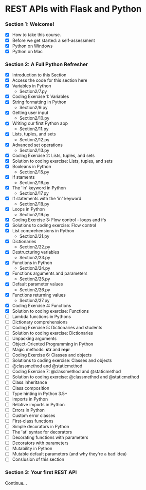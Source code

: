 # REST APIs with Flask and Python


### Section 1: Welcome!

- [x] How to take this course.
- [x] Before we get started: a self-assessment
- [x] Python on Windows
- [x] Python on Mac

### Section 2: A Full Python Refresher

- [x] Introduction to this Section
- [x] Access the code for this section here
- [x] Variables in Python
    - Section2/7.py
- [x] Coding Exercise 1: Variables
- [x] String formatting in Python
    - Section2/9.py
- [x] Getting user input
    - Section2/10.py
- [x] Writing our first Python app
    - Section2/11.py
- [x] Lists, tuples, and sets
    - Section2/12.py
- [x] Advanced set operations
    - Section2/13.py
- [x] Coding Exercise 2: Lists, tuples, and sets
- [x] Solution to coding exercise: Lists, tuples, and sets
- [x] Booleans in Python
    - Section2/15.py
- [x] If staments
    - Section2/16.py
- [x] The 'in' keyword in Python
    - Section2/17.py
- [x] If statements with the 'in' keyword
    - Section2/18.py
- [x] Loops in Python
    - Section2/19.py
- [x] Coding Exercise 3: Flow control - loops and ifs
- [x] Solutions to coding exercise: Flow control
- [x] List comprehensions in Python
    - Section2/21.py
- [x] Dictionaries
    - Section2/22.py
- [x] Destructuring variables
    - Section2/23.py
- [x] Functions in Python
    - Section2/24.py
- [x] Functions arguments and parameters
    - Section2/25.py
- [x] Default parameter values
    - Section2/26.py
- [x] Functions returning values
    - Section2/27.py
- [x] Coding Exercise 4: Functions
- [x] Solution to coding exercise: Functions
- [ ] Lambda functions in Pythons
- [ ] Dictionary comprehensions
- [ ] Coding Exercise 5: Dictionaries and students
- [ ] Solution to coding exercise: Dictionaries
- [ ] Unpacking arguments
- [ ] Object-Oriented Programming in Python
- [ ] Magic methods: __str__ and __repr__
- [ ] Coding Exercise 6: Classes and objects
- [ ] Solutions to coding exercise: Classes and objects
- [ ] @classmethod and @staticmethod
- [ ] Coding Exercise 7: @classmethod and @staticmethod
- [ ] Solution to coding exercise: @classmethod and @staticmethod
- [ ] Class inheritance
- [ ] Class composition
- [ ] Type hinting in Python 3.5+
- [ ] Imports in Python
- [ ] Relative imports in Python
- [ ] Errors in Python
- [ ] Custom error classes
- [ ] First-class functions
- [ ] Simple decorators in Python
- [ ] The 'at' syntax for decorators
- [ ] Decorating functions with parameters
- [ ] Decorators with parameters
- [ ] Mutability in Python
- [ ] Mutable default parameters (and why they're a bad idea)
- [ ] Conslusion of this section

### Section 3: Your first REST API

Continue...
